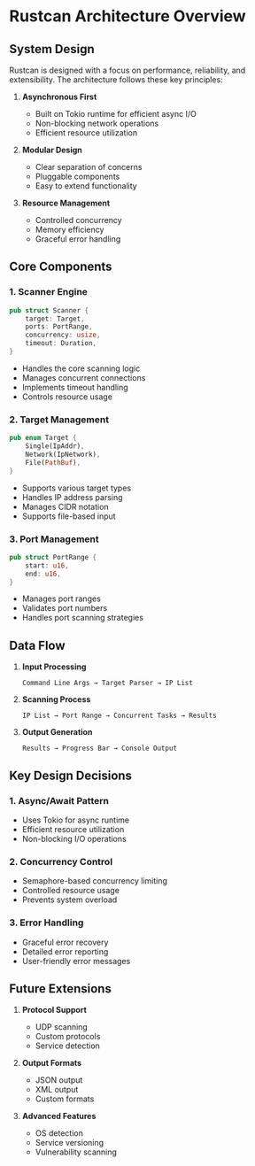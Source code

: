 # Rustcan Architecture Overview

## System Design

Rustcan is designed with a focus on performance, reliability, and extensibility. The architecture follows these key principles:

1. **Asynchronous First**
   - Built on Tokio runtime for efficient async I/O
   - Non-blocking network operations
   - Efficient resource utilization

2. **Modular Design**
   - Clear separation of concerns
   - Pluggable components
   - Easy to extend functionality

3. **Resource Management**
   - Controlled concurrency
   - Memory efficiency
   - Graceful error handling

## Core Components

### 1. Scanner Engine
```rust
pub struct Scanner {
    target: Target,
    ports: PortRange,
    concurrency: usize,
    timeout: Duration,
}
```

- Handles the core scanning logic
- Manages concurrent connections
- Implements timeout handling
- Controls resource usage

### 2. Target Management
```rust
pub enum Target {
    Single(IpAddr),
    Network(IpNetwork),
    File(PathBuf),
}
```

- Supports various target types
- Handles IP address parsing
- Manages CIDR notation
- Supports file-based input

### 3. Port Management
```rust
pub struct PortRange {
    start: u16,
    end: u16,
}
```

- Manages port ranges
- Validates port numbers
- Handles port scanning strategies

## Data Flow

1. **Input Processing**
   ```
   Command Line Args → Target Parser → IP List
   ```

2. **Scanning Process**
   ```
   IP List → Port Range → Concurrent Tasks → Results
   ```

3. **Output Generation**
   ```
   Results → Progress Bar → Console Output
   ```

## Key Design Decisions

### 1. Async/Await Pattern
- Uses Tokio for async runtime
- Efficient resource utilization
- Non-blocking I/O operations

### 2. Concurrency Control
- Semaphore-based concurrency limiting
- Controlled resource usage
- Prevents system overload

### 3. Error Handling
- Graceful error recovery
- Detailed error reporting
- User-friendly error messages

## Future Extensions

1. **Protocol Support**
   - UDP scanning
   - Custom protocols
   - Service detection

2. **Output Formats**
   - JSON output
   - XML output
   - Custom formats

3. **Advanced Features**
   - OS detection
   - Service versioning
   - Vulnerability scanning 